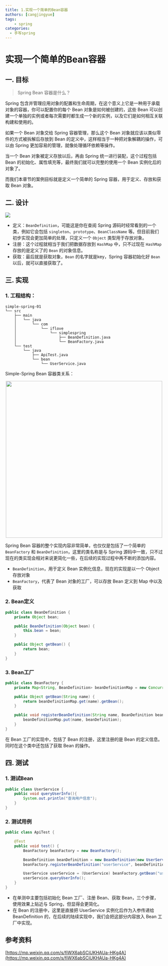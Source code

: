 ```yaml
---
title: 1.实现一个简单的Bean容器
authors: [cangjingyue]
tags: 
    - spring
categories:
  - 手写spring
---
```


# 实现一个简单的Bean容器

## 一. 目标

> Spring Bean 容器是什么？

Spring 包含并管理应用对象的配置和生命周期，在这个意义上它是一种用于承载对象的容器，你可以配置你的每个 Bean 对象是如何被创建的，这些 Bean 可以创建一个单独的实例或者每次需要时都生成一个新的实例，以及它们是如何相互关联构建和使用的。

如果一个 Bean 对象交给 Spring 容器管理，那么这个 Bean 对象就应该以类似零件的方式被拆解后存放到 Bean 的定义中，这样相当于一种把对象解耦的操作，可以由 Spring 更加容易的管理，就像处理循环依赖等操作。

当一个 Bean 对象被定义存放以后，再由 Spring 统一进行装配，这个过程包括 Bean 的初始化、属性填充等，最终我们就可以完整的使用一个 Bean 实例化后的对象了。

而我们本章节的案例目标就是定义一个简单的 Spring 容器，用于定义、存放和获取 Bean 对象。

## 二. 设计

![](https://cangjingyue.oss-cn-hangzhou.aliyuncs.com/2024/11/15/17316411867800.jpg)

* 定义：`BeanDefinition`，可能这是你在查阅 Spring 源码时经常看到的一个类，例如它会包括 `singleton`、`prototype`、`BeanClassName` 等。但目前我们初步实现会更加简单的处理，只定义一个 `Object` 类型用于存放对象。
* 注册：这个过程就相当于我们把数据存放到 `HashMap` 中，只不过现在 `HashMap` 存放的是定义了的 `Bean` 的对象信息。
* 获取：最后就是获取对象，`Bean` 的名字就是key，Spring 容器初始化好 `Bean` 以后，就可以直接获取了。

## 三. 实现

### 1. 工程结构：
```
simple-spring-01
└── src
    ├── main
    │   └── java
    │       └── com
    │           └── iflove
    │               └── simplespring
    │                   ├── BeanDefinition.java
    │                   └── BeanFactory.java
    └── test
        └── java
            ├── ApiTest.java
            └── bean
                └── UserService.java
```

Simple-Spring Bean 容器类关系：

<img src="https://cangjingyue.oss-cn-hangzhou.aliyuncs.com/2024/11/15/17316424937588.jpg" style="height:500px; display: block; margin: auto;">

Spring Bean 容器的整个实现内容非常简单，也仅仅是包括了一个简单的 `BeanFactory` 和 `BeanDefinition`，这里的类名称是与 Spring 源码中一致，只不过现在的类实现会相对来说更简化一些，在后续的实现过程中再不断的添加内容。

* `BeanDefinition`，用于定义 Bean 实例化信息，现在的实现是以一个 Object 存放对象
* `BeanFactory`，代表了 Bean 对象的工厂，可以存放 Bean 定义到 Map 中以及获取

### 2. Bean定义

``` java
public class BeanDefinition {
    private Object bean;

    public BeanDefinition(Object bean) {
        this.bean = bean;
    }

    public Object getBean() {
        return bean;
    }
}
```

### 3. Bean工厂

``` java
public class BeanFactory {
    private Map<String, BeanDefinition> beanDefinitionMap = new ConcurrentHashMap<>();

    public Object getBean(String name) {
        return beanDefinitionMap.get(name).getBean();
    }

    public void registerBeanDefinition(String name, BeanDefinition beanDefinition) {
        beanDefinitionMap.put(name, beanDefinition);
    }
}
```

在 Bean 工厂的实现中，包括了 Bean 的注册，这里注册的是 Bean 的定义信息。同时在这个类中还包括了获取 Bean 的操作。

## 四. 测试

### 1. 测试Bean

``` java
public class UserService {
    public void queryUserInfo(){
        System.out.println("查询用户信息");
    }
}
```

### 2. 测试用例

``` java
public class ApiTest {

    @Test
    public void test() {
        BeanFactory beanFactory = new BeanFactory();

        BeanDefinition beanDefinition = new BeanDefinition(new UserService());
        beanFactory.registerBeanDefinition("userService", beanDefinition);

        UserService userService = (UserService) beanFactory.getBean("userService");
        userService.queryUserInfo();
    }
}
```

* 在单测中主要包括初始化 Bean 工厂、注册 Bean、获取 Bean，三个步骤，使用效果上贴近与 Spring，但显得会更简化。
* 在 Bean 的注册中，这里是直接把 UserService 实例化后作为入参传递给 BeanDefinition 的，在后续的陆续实现中，我们会把这部分内容放入 Bean 工厂中实现。

## 参考资料

[https://mp.weixin.qq.com/s/fiWX6abSCiUKHAUa-HKg4A](https://mp.weixin.qq.com/s/fiWX6abSCiUKHAUa-HKg4A)